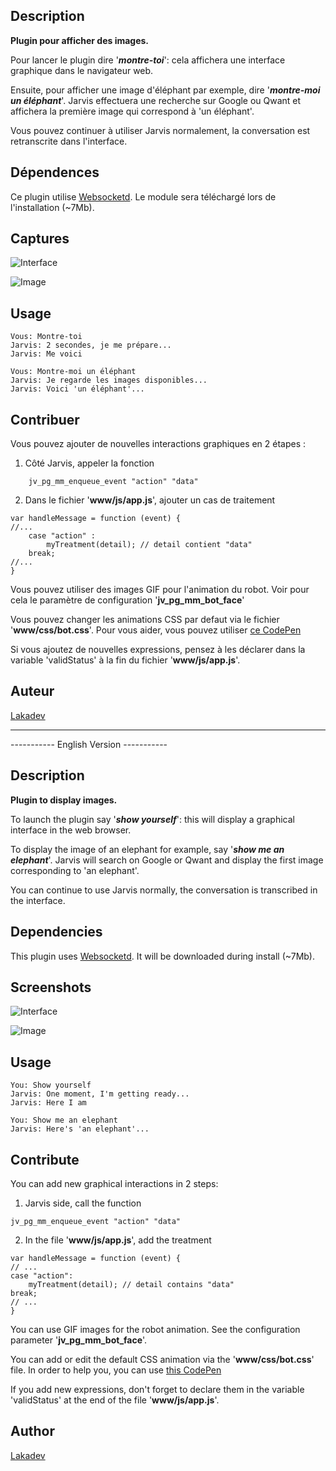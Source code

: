 
## Description

**Plugin pour afficher des images.**

Pour lancer le plugin dire '***montre-toi***': cela affichera une interface graphique dans le navigateur web.

Ensuite, pour afficher une image d'éléphant par exemple, dire '***montre-moi un éléphant***'. Jarvis effectuera une recherche sur Google ou Qwant et affichera la première image qui correspond à 'un éléphant'.

Vous pouvez continuer à utiliser Jarvis normalement, la conversation est retranscrite dans l'interface.

## Dépendences

Ce plugin utilise [Websocketd](http://websocketd.com/).
Le module sera téléchargé lors de l'installation (~7Mb).

## Captures

![Interface]()

![Image]()

## Usage

```
Vous: Montre-toi
Jarvis: 2 secondes, je me prépare...
Jarvis: Me voici

Vous: Montre-moi un éléphant
Jarvis: Je regarde les images disponibles...
Jarvis: Voici 'un éléphant'...
```

## Contribuer

Vous pouvez ajouter de nouvelles interactions graphiques en 2 étapes :
1) Côté Jarvis, appeler la fonction 
```
	jv_pg_mm_enqueue_event "action" "data"
```

2) Dans le fichier '**www/js/app.js**', ajouter un cas de traitement
```
var handleMessage = function (event) {
//...
	case "action" :
		myTreatment(detail); // detail contient "data"
	break;
//...
}
```

Vous pouvez utiliser des images GIF pour l'animation du robot.
Voir pour cela le paramètre de configuration '**jv_pg_mm_bot_face**'

Vous pouvez changer les animations CSS par defaut via le fichier '**www/css/bot.css**'. Pour vous aider, vous pouvez utiliser [ce CodePen](https://codepen.io/Lakadev/pen/RxbKdV/)

Si vous ajoutez de nouvelles expressions, pensez à les déclarer dans la variable 'validStatus' à la fin du fichier '**www/js/app.js**'.

## Auteur
[Lakadev](http://www.lakadev.com)

---


----------- English Version -----------


## Description
**Plugin to display images.**

To launch the plugin say '***show yourself***': this will display a graphical interface in the web browser.

To display the image of an elephant for example, say '***show me an elephant***'. Jarvis will search on Google or Qwant and display the first image corresponding to 'an elephant'.


You can continue to use Jarvis normally, the conversation is transcribed in the interface.

## Dependencies

This plugin uses [Websocketd](http://websocketd.com/).
It will be downloaded during install (~7Mb).

## Screenshots

![Interface]()

![Image]()

## Usage

```
You: Show yourself
Jarvis: One moment, I'm getting ready...
Jarvis: Here I am

You: Show me an elephant
Jarvis: Here's 'an elephant'...
```

## Contribute

You can add new graphical interactions in 2 steps:
1) Jarvis side, call the function
```
jv_pg_mm_enqueue_event "action" "data"
```

2) In the file '**www/js/app.js**', add the treatment 
```
var handleMessage = function (event) {
// ...
case "action":
	myTreatment(detail); // detail contains "data"
break;
// ...
}
```

You can use GIF images for the robot animation.
See the configuration parameter '**jv_pg_mm_bot_face**'.

You can add or edit the default CSS animation via the '**www/css/bot.css**' file. In order to help you, you can use [this CodePen](https://codepen.io/Lakadev/pen/RxbKdV/)

If you add new expressions, don't forget to declare them in the variable 'validStatus' at the end of the file '**www/js/app.js**'.

## Author
[Lakadev](http://www.lakadev.com)
 